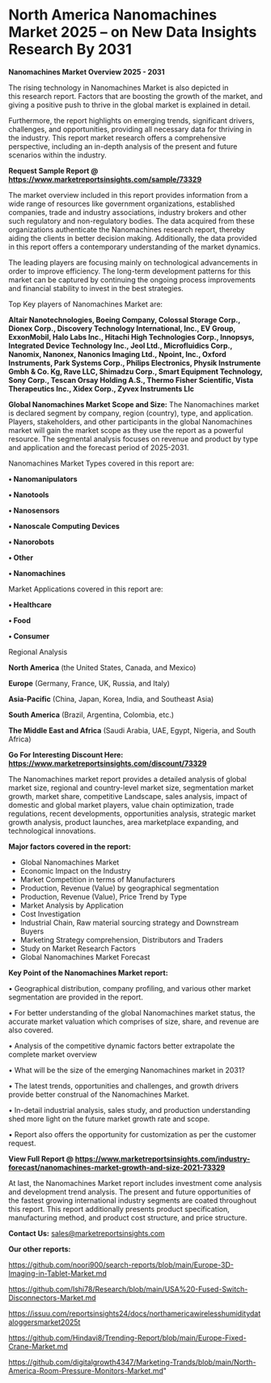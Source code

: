 # North America Nanomachines Market 2025 – on New Data Insights Research By 2031

<Strong> Nanomachines Market Overview 2025 - 2031</strong>

The rising technology in Nanomachines Market is also depicted in this research report. Factors that are boosting the growth of the market, and giving a positive push to thrive in the global market is explained in detail.

Furthermore, the report highlights on emerging trends, significant drivers, challenges, and opportunities, providing all necessary data for thriving in the industry. This report market research offers a comprehensive perspective, including an in-depth analysis of the present and future scenarios within the industry.

<strong>Request Sample Report @ <a href=https://www.marketreportsinsights.com/sample/73329>https://www.marketreportsinsights.com/sample/73329</a></strong>

The market overview included in this report provides information from a wide range of resources like government organizations, established companies, trade and industry associations, industry brokers and other such regulatory and non-regulatory bodies. The data acquired from these organizations authenticate the Nanomachines research report, thereby aiding the clients in better decision making. Additionally, the data provided in this report offers a contemporary understanding of the market dynamics.

The leading players are focusing mainly on technological advancements in order to improve efficiency. The long-term development patterns for this market can be captured by continuing the ongoing process improvements and financial stability to invest in the best strategies.

Top Key players of Nanomachines Market are:

<strong>Altair Nanotechnologies, Boeing Company, Colossal Storage Corp., Dionex Corp., Discovery Technology International, Inc., EV Group, ExxonMobil, Halo Labs Inc., Hitachi High Technologies Corp., Innopsys, Integrated Device Technology Inc., Jeol Ltd., Microfluidics Corp., Nanomix, Nanonex, Nanonics Imaging Ltd., Npoint, Inc., Oxford Instruments, Park Systems Corp., Philips Electronics, Physik Instrumente Gmbh & Co. Kg, Rave LLC, Shimadzu Corp., Smart Equipment Technology, Sony Corp., Tescan Orsay Holding A.S., Thermo Fisher Scientific, Vista Therapeutics Inc., Xidex Corp., Zyvex Instruments Llc</strong>

<strong><b>Global Nanomachines Market Scope and Size:</b></strong>
The Nanomachines market is declared segment by company, region (country), type, and application. Players, stakeholders, and other participants in the global Nanomachines market will gain the market scope as they use the report as a powerful resource. The segmental analysis focuses on revenue and product by type and application and the forecast period of 2025-2031.

Nanomachines Market Types covered in this report are:

<strong>• Nanomanipulators

• Nanotools

• Nanosensors

• Nanoscale Computing Devices

• Nanorobots

• Other

• Nanomachines</strong>

Market Applications covered in this report are:

<strong>• Healthcare

• Food

• Consumer</strong> 

Regional Analysis

<strong>North America</strong> (the United States, Canada, and Mexico)

<strong>Europe</strong> (Germany, France, UK, Russia, and Italy)

<strong>Asia-Pacific</strong> (China, Japan, Korea, India, and Southeast Asia)

<strong>South America</strong> (Brazil, Argentina, Colombia, etc.)

<strong>The Middle East and Africa</strong> (Saudi Arabia, UAE, Egypt, Nigeria, and South Africa)

<strong>Go For Interesting Discount Here: <a href=https://www.marketreportsinsights.com/discount/73329>https://www.marketreportsinsights.com/discount/73329</a></strong>

The Nanomachines market report provides a detailed analysis of global market size, regional and country-level market size, segmentation market growth, market share, competitive Landscape, sales analysis, impact of domestic and global market players, value chain optimization, trade regulations, recent developments, opportunities analysis, strategic market growth analysis, product launches, area marketplace expanding, and technological innovations.

<strong><b>Major factors covered in the report:</b></strong>
<ul>
  <li>Global Nanomachines Market </li>
  <li>Economic Impact on the Industry</li>
  <li>Market Competition in terms of Manufacturers</li>
  <li>Production, Revenue (Value) by geographical segmentation</li>
  <li>Production, Revenue (Value), Price Trend by Type</li>
  <li>Market Analysis by Application</li>
  <li>Cost Investigation</li>
  <li>Industrial Chain, Raw material sourcing strategy and Downstream Buyers</li>
  <li>Marketing Strategy comprehension, Distributors and Traders</li>
  <li>Study on Market Research Factors</li>
  <li>Global Nanomachines Market Forecast</li>
</ul>

<strong><b>Key Point of the Nanomachines Market report:</b></strong>

• Geographical distribution, company profiling, and various other market segmentation are provided in the report.

• For better understanding of the global Nanomachines market status, the accurate market valuation which comprises of size, share, and revenue are also covered.

• Analysis of the competitive dynamic factors better extrapolate the complete market overview

• What will be the size of the emerging Nanomachines market in 2031?

• The latest trends, opportunities and challenges, and growth drivers provide better construal of the Nanomachines Market.

• In-detail industrial analysis, sales study, and production understanding shed more light on the future market growth rate and scope.

• Report also offers the opportunity for customization as per the customer request.

<strong><b>View Full Report @ <a href=https://www.marketreportsinsights.com/industry-forecast/nanomachines-market-growth-and-size-2021-73329>https://www.marketreportsinsights.com/industry-forecast/nanomachines-market-growth-and-size-2021-73329</a></b></strong>


At last, the Nanomachines Market report includes investment come analysis and development trend analysis. The present and future opportunities of the fastest growing international industry segments are coated throughout this report. This report additionally presents product specification, manufacturing method, and product cost structure, and price structure.

<strong>Contact Us:</strong>
sales@marketreportsinsights.com

<strong>Our other reports:</strong>

<a href=https://github.com/noori900/search-reports/blob/main/Europe-3D-Imaging-in-Tablet-Market.md>https://github.com/noori900/search-reports/blob/main/Europe-3D-Imaging-in-Tablet-Market.md</a>

<a href=https://github.com/Ishi78/Research/blob/main/USA%20-Fused-Switch-Disconnectors-Market.md>https://github.com/Ishi78/Research/blob/main/USA%20-Fused-Switch-Disconnectors-Market.md</a>

<a href=https://issuu.com/reportsinsights24/docs/northamericawirelesshumiditydataloggersmarket2025t>https://issuu.com/reportsinsights24/docs/northamericawirelesshumiditydataloggersmarket2025t</a>

<a href=https://github.com/Hindavi8/Trending-Report/blob/main/Europe-Fixed-Crane-Market.md>https://github.com/Hindavi8/Trending-Report/blob/main/Europe-Fixed-Crane-Market.md</a>

<a href=https://github.com/digitalgrowth4347/Marketing-Trands/blob/main/North-America-Room-Pressure-Monitors-Market.md>https://github.com/digitalgrowth4347/Marketing-Trands/blob/main/North-America-Room-Pressure-Monitors-Market.md</a>"
